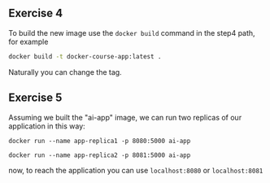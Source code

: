 ## Exercise 4

To build the new image use the `docker build` command in the step4 path, for example
```bash
docker build -t docker-course-app:latest .
```
Naturally you can change the tag.

## Exercise 5

Assuming we built the "ai-app" image, we can run two replicas of our application in this way:

`docker run --name app-replica1 -p 8080:5000 ai-app`

`docker run --name app-replica2 -p 8081:5000 ai-app`

now, to reach the application you can use `localhost:8080` or `localhost:8081` 